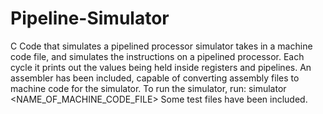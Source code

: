 # Pipeline-Simulator
C Code that simulates a pipelined processor
simulator takes in a machine code file, and simulates the instructions on a pipelined processor.
Each cycle it prints out the values being held inside registers and pipelines.
An assembler has been included, capable of converting assembly files to machine code for the simulator.
To run the simulator, run: simulator <NAME_OF_MACHINE_CODE_FILE>
Some test files have been included.
